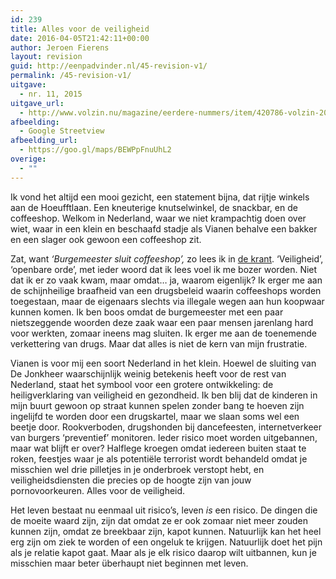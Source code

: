 ```yaml
---
id: 239
title: Alles voor de veiligheid
date: 2016-04-05T21:42:11+00:00
author: Jeroen Fierens
layout: revision
guid: http://eenpadvinder.nl/45-revision-v1/
permalink: /45-revision-v1/
uitgave:
  - nr. 11, 2015
uitgave_url:
  - http://www.volzin.nu/magazine/eerdere-nummers/item/420786-volzin-2015-nummer-11
afbeelding:
  - Google Streetview
afbeelding_url:
  - https://goo.gl/maps/BEWPpFnuUhL2
overige:
  - ""
---
```

Ik vond het altijd een mooi gezicht, een statement bijna, dat rijtje winkels aan de Hoeufftlaan. Een kneuterige knutselwinkel, de snackbar, en de coffeeshop. Welkom in Nederland, waar we niet krampachtig doen over wiet, waar in een klein en beschaafd stadje als Vianen behalve een bakker en een slager ook gewoon een coffeeshop zit.

Zat, want _‘Burgemeester sluit coffeeshop’,_ zo lees ik in [de krant](https://www.hetkontakt.nl/vianen/nieuws/burgemeester-sluit-coffeeshop-de-jonkheer-in-vianen). ‘Veiligheid’, ‘openbare orde’, met ieder woord dat ik lees voel ik me bozer worden. Niet dat ik er zo vaak kwam, maar omdat… ja, waarom eigenlijk? Ik erger me aan de schijnheilige braafheid van een drugsbeleid waarin coffeeshops worden toegestaan, maar de eigenaars slechts via illegale wegen aan hun koopwaar kunnen komen. Ik ben boos omdat de burgemeester met een paar nietszeggende woorden deze zaak waar een paar mensen jarenlang hard voor werkten, zomaar ineens mag sluiten. Ik erger me aan de toenemende verkettering van drugs. Maar dat alles is niet de kern van mijn frustratie.

Vianen is voor mij een soort Nederland in het klein. Hoewel de sluiting van De Jonkheer waarschijnlijk weinig betekenis heeft voor de rest van Nederland, staat het symbool voor een grotere ontwikkeling: de heiligverklaring van veiligheid en gezondheid. Ik ben blij dat de kinderen in mijn buurt gewoon op straat kunnen spelen zonder bang te hoeven zijn ingelijfd te worden door een drugskartel, maar we slaan soms wel een beetje door. Rookverboden, drugshonden bij dancefeesten, internetverkeer van burgers ‘preventief’ monitoren. Ieder risico moet worden uitgebannen, maar wat blijft er over? Halflege kroegen omdat iedereen buiten staat te roken, feestjes waar je als potentiële terrorist wordt behandeld omdat je misschien wel drie pilletjes in je onderbroek verstopt hebt, en veiligheidsdiensten die precies op de hoogte zijn van jouw pornovoorkeuren. Alles voor de veiligheid.

Het leven bestaat nu eenmaal uit risico’s, leven _is_ een risico. De dingen die de moeite waard zijn, zijn dat omdat ze er ook zomaar niet meer zouden kunnen zijn, omdat ze breekbaar zijn, kapot kunnen. Natuurlijk kan het heel erg zijn om ziek te worden of een ongeluk te krijgen. Natuurlijk doet het pijn als je relatie kapot gaat. Maar als je elk risico daarop wilt uitbannen, kun je misschien maar beter überhaupt niet beginnen met leven.
